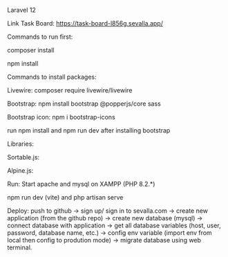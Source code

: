 Laravel 12

Link Task Board: https://task-board-l856g.sevalla.app/

Commands to run first:

composer install

npm install

Commands to install packages:

Livewire: composer require livewire/livewire

Bootstrap: npm install bootstrap @popperjs/core sass

Bootstrap icon: npm i bootstrap-icons

run npm install and npm run dev after installing bootstrap


Libraries:

Sortable.js: <script src="https://cdn.jsdelivr.net/npm/sortablejs@1.15.0/Sortable.min.js"></script>

Alpine.js: <script defer src="https://cdn.jsdelivr.net/npm/alpinejs@3.x.x/dist/cdn.min.js"></script>

Run: 
Start apache and mysql on XAMPP (PHP 8.2.*)

npm run dev (vite) and php artisan serve

Deploy: 
push to github -> sign up/ sign in to sevalla.com -> create new application (from the github repo) -> create new database (mysql) -> connect database with application -> get all database variables (host, user, password, database name, etc.) -> config env variable (import env from local then config to prodution mode) -> migrate database using web terminal.
